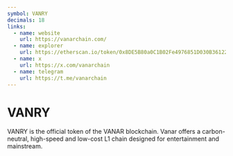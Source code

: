 ```yaml
---
symbol: VANRY
decimals: 18
links:
  - name: website
    url: https://vanarchain.com/
  - name: explorer
    url: https://etherscan.io/token/0x8DE5B80a0C1B02Fe4976851D030B36122dbb8624
  - name: x
    url: https://x.com/vanarchain
  - name: telegram
    url: https://t.me/vanarchain
---
```


# VANRY

VANRY is the official token of the VANAR blockchain. Vanar offers a carbon-neutral, high-speed and low-cost L1 chain designed for entertainment and mainstream.
